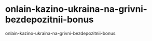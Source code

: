 # onlain-kazino-ukraina-na-grivni-bezdepozitnii-bonus
onlain-kazino-ukraina-na-grivni-bezdepozitnii-bonus
